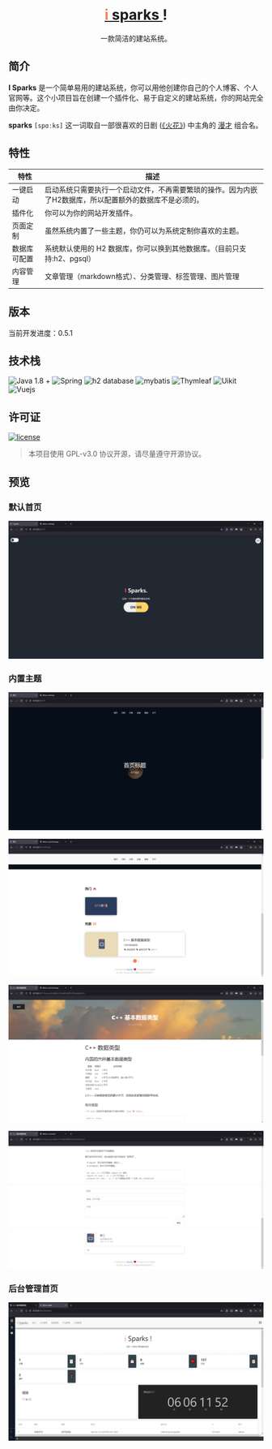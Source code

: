 <h1 align="center"><a href="https://github.com/" target="_blank"><span style="color:#FF7F50">i</span> sparks </a>!</h1>

<p align="center">一款简洁的建站系统。</p>

## 简介

**I Sparks** 是一个简单易用的建站系统，你可以用他创建你自己的个人博客、个人官网等。这个小项目旨在创建一个插件化、易于自定义的建站系统，你的网站完全由你决定。

**sparks** `[spɑːks]` 这一词取自一部很喜欢的日剧 ([《火花》](https://movie.douban.com/subject/26635329/)) 中主角的 [漫才](https://baike.baidu.com/item/%E6%BC%AB%E6%89%8D/3030676?fr=aladdin) 组合名。

## 特性

|特性|描述|
|---|---|
|一键启动|启动系统只需要执行一个启动文件，不再需要繁琐的操作。因为内嵌了H2数据库，所以配置额外的数据库不是必须的。|
|插件化|你可以为你的网站开发插件。|
|页面定制|虽然系统内置了一些主题，你仍可以为系统定制你喜欢的主题。|
|数据库可配置|系统默认使用的 H2 数据库，你可以换到其他数据库。（目前只支持:h2、pgsql）|
|内容管理|文章管理（markdown格式）、分类管理、标签管理、图片管理|

## 版本

当前开发进度：0.5.1

## 技术栈

![Java 1.8 +](https://img.shields.io/badge/Java-1.8%20%2B-blue) ![Spring](https://img.shields.io/badge/Spring-5.2.9-yellowgreen) ![h2 database](https://img.shields.io/badge/H2%20Database-1.4-orange) ![mybatis](https://img.shields.io/badge/Mybatis-3.5-cirtical) ![Thymleaf](https://img.shields.io/badge/Thymleaf-3-cirtical) 
![Uikit](https://img.shields.io/badge/Uikit-3-green) ![Vuejs](https://img.shields.io/badge/Vuejs-2-green) 


## 许可证

[![license](https://img.shields.io/github/license/halo-dev/halo.svg?style=flat-square)](kk)

> 本项目使用 GPL-v3.0 协议开源，请尽量遵守开源协议。

## 预览

### 默认首页

![默认首页](/resources/images/1.png)

### 内置主题

![内置主题](/resources/images/2.png)

![内置主题](/resources/images/3.png)

![内置主题](/resources/images/4.png)

![内置主题](/resources/images/5.png)

### 后台管理首页

![内置主题](/resources/images/6.png)
